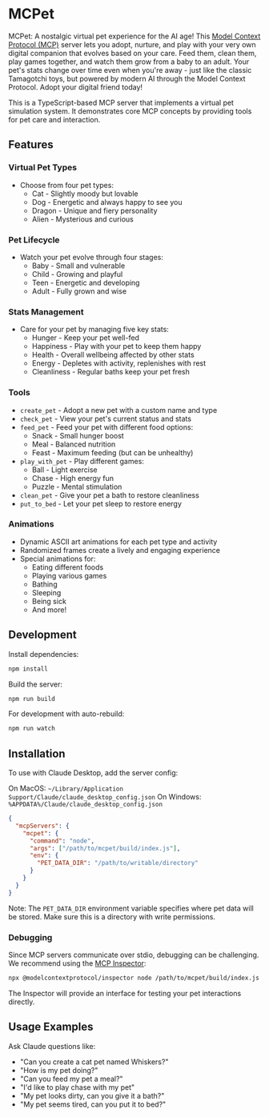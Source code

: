 # MCPet

MCPet: A nostalgic virtual pet experience for the AI age! This [Model Context Protocol (MCP)](https://modelcontextprotocol.io/) server lets you adopt, nurture, and play with your very own digital companion that evolves based on your care. Feed them, clean them, play games together, and watch them grow from a baby to an adult. Your pet's stats change over time even when you're away - just like the classic Tamagotchi toys, but powered by modern AI through the Model Context Protocol. Adopt your digital friend today!

This is a TypeScript-based MCP server that implements a virtual pet simulation system. It demonstrates core MCP concepts by providing tools for pet care and interaction.

## Features

### Virtual Pet Types

- Choose from four pet types:
  - Cat - Slightly moody but lovable
  - Dog - Energetic and always happy to see you
  - Dragon - Unique and fiery personality
  - Alien - Mysterious and curious

### Pet Lifecycle

- Watch your pet evolve through four stages:
  - Baby - Small and vulnerable
  - Child - Growing and playful
  - Teen - Energetic and developing
  - Adult - Fully grown and wise

### Stats Management

- Care for your pet by managing five key stats:
  - Hunger - Keep your pet well-fed
  - Happiness - Play with your pet to keep them happy
  - Health - Overall wellbeing affected by other stats
  - Energy - Depletes with activity, replenishes with rest
  - Cleanliness - Regular baths keep your pet fresh

### Tools

- `create_pet` - Adopt a new pet with a custom name and type
- `check_pet` - View your pet's current status and stats
- `feed_pet` - Feed your pet with different food options:
  - Snack - Small hunger boost
  - Meal - Balanced nutrition
  - Feast - Maximum feeding (but can be unhealthy)
- `play_with_pet` - Play different games:
  - Ball - Light exercise
  - Chase - High energy fun
  - Puzzle - Mental stimulation
- `clean_pet` - Give your pet a bath to restore cleanliness
- `put_to_bed` - Let your pet sleep to restore energy

### Animations

- Dynamic ASCII art animations for each pet type and activity
- Randomized frames create a lively and engaging experience
- Special animations for:
  - Eating different foods
  - Playing various games
  - Bathing
  - Sleeping
  - Being sick
  - And more!

## Development

Install dependencies:

```bash
npm install
```

Build the server:

```bash
npm run build
```

For development with auto-rebuild:

```bash
npm run watch
```

## Installation

To use with Claude Desktop, add the server config:

On MacOS: `~/Library/Application Support/Claude/claude_desktop_config.json`
On Windows: `%APPDATA%/Claude/claude_desktop_config.json`

```json
{
  "mcpServers": {
    "mcpet": {
      "command": "node",
      "args": ["/path/to/mcpet/build/index.js"],
      "env": {
        "PET_DATA_DIR": "/path/to/writable/directory"
      }
    }
  }
}
```

Note: The `PET_DATA_DIR` environment variable specifies where pet data will be stored. Make sure this is a directory with write permissions.

### Debugging

Since MCP servers communicate over stdio, debugging can be challenging. We recommend using the [MCP Inspector](https://github.com/modelcontextprotocol/inspector):

```bash
npx @modelcontextprotocol/inspector node /path/to/mcpet/build/index.js
```

The Inspector will provide an interface for testing your pet interactions directly.

## Usage Examples

Ask Claude questions like:

- "Can you create a cat pet named Whiskers?"
- "How is my pet doing?"
- "Can you feed my pet a meal?"
- "I'd like to play chase with my pet"
- "My pet looks dirty, can you give it a bath?"
- "My pet seems tired, can you put it to bed?"
